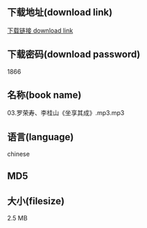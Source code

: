 ## 下载地址(download link)
[下载链接 download link](https://voluble-croquembouche-d321dc.netlify.app/?s=03.%E7%BD%97%E8%8D%A3%E5%AF%BF%E3%80%81%E6%9D%8E%E6%A1%82%E5%B1%B1%E3%80%8A%E5%9D%90%E4%BA%AB%E5%85%B6%E6%88%90%E3%80%8B.mp3)

## 下载密码(download password)
1866

## 名称(book name)
03.罗荣寿、李桂山《坐享其成》.mp3.mp3

## 语言(language)
chinese

## MD5


## 大小(filesize)
2.5 MB
